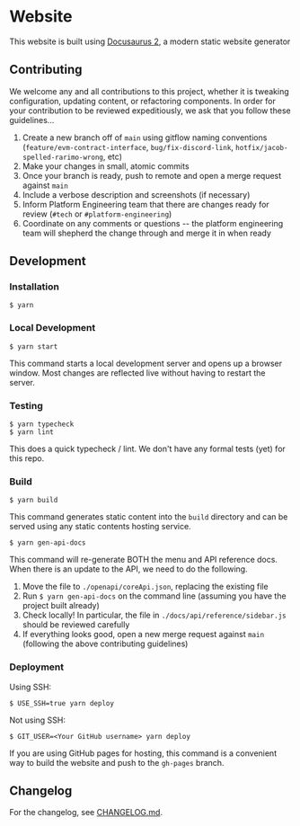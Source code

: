 # Website

This website is built using [Docusaurus 2](https://docusaurus.io/), a modern static website generator

## Contributing

We welcome any and all contributions to this project, whether it is tweaking configuration, updating content, or refactoring components. In order for your contribution to be reviewed expeditiously, we ask that you follow these guidelines...

1. Create a new branch off of `main` using gitflow naming conventions (`feature/evm-contract-interface`, `bug/fix-discord-link`, `hotfix/jacob-spelled-rarimo-wrong`, etc)
1. Make your changes in small, atomic commits
1. Once your branch is ready, push to remote and open a merge request against `main`
1. Include a verbose description and screenshots (if necessary)
1. Inform Platform Engineering team that there are changes ready for review (`#tech` or `#platform-engineering`)
1. Coordinate on any comments or questions -- the platform engineering team will shepherd the change through and merge it in when ready

## Development

### Installation

```
$ yarn
```

### Local Development

```
$ yarn start
```

This command starts a local development server and opens up a browser window. Most changes are reflected live without having to restart the server.

### Testing

```
$ yarn typecheck
$ yarn lint
```

This does a quick typecheck / lint. We don't have any formal tests (yet) for this repo.

### Build

```
$ yarn build
```

This command generates static content into the `build` directory and can be served using any static contents hosting service.

```
$ yarn gen-api-docs
```

This command will re-generate BOTH the menu and API reference docs.
When there is an update to the API, we need to do the following.

1. Move the file to `./openapi/coreApi.json`, replacing the existing file
1. Run `$ yarn gen-api-docs` on the command line (assuming you have the project built already)
1. Check locally! In particular, the file in `./docs/api/reference/sidebar.js` should be reviewed carefully
1. If everything looks good, open a new merge request against `main` (following the above contributing guidelines)

### Deployment

Using SSH:

```
$ USE_SSH=true yarn deploy
```

Not using SSH:

```
$ GIT_USER=<Your GitHub username> yarn deploy
```

If you are using GitHub pages for hosting, this command is a convenient way to build the website and push to the `gh-pages` branch.

## Changelog

For the changelog, see [CHANGELOG.md](https://github.com/rarimo/docs/blob/main/CHANGELOG.md).
